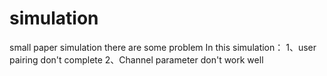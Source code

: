 # simulation
 small paper simulation 
 there are some problem In this simulation：
 1、user pairing don't complete
 2、Channel parameter don't work well
